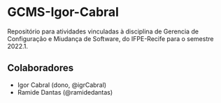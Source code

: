 # GCMS-Igor-Cabral
Repositório para atividades vinculadas à disciplina de Gerencia de Configuração e Miudança de Software, do IFPE-Recife para o semestre 2022.1.

## Colaboradores
* Igor Cabral (dono, @igrCabral)
* Ramide Dantas (@ramidedantas)
